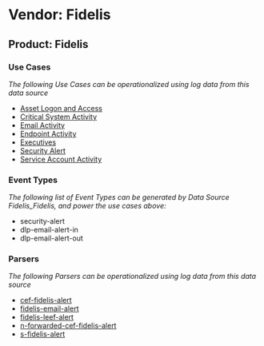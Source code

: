 Vendor: Fidelis
===============
Product: Fidelis
----------------

### Use Cases

_The following Use Cases can be operationalized using log data from this data source_

* [Asset Logon and Access](../UseCases/usecase_asset_logon_and_access.md)
* [Critical System Activity](../UseCases/usecase_critical_system_activity.md)
* [Email Activity](../UseCases/usecase_email_activity.md)
* [Endpoint Activity](../UseCases/usecase_endpoint_activity.md)
* [Executives](../UseCases/usecase_executives.md)
* [Security Alert](../UseCases/usecase_security_alert.md)
* [Service Account Activity](../UseCases/usecase_service_account_activity.md)


### Event Types

_The following list of Event Types can be generated by Data Source Fidelis_Fidelis, and power the use cases above:_

- security-alert
- dlp-email-alert-in
- dlp-email-alert-out


### Parsers

_The following Parsers can be operationalized using log data from this data source_

* [cef-fidelis-alert](../Parsers/parserContent_cef-fidelis-alert.md)
* [fidelis-email-alert](../Parsers/parserContent_fidelis-email-alert.md)
* [fidelis-leef-alert](../Parsers/parserContent_fidelis-leef-alert.md)
* [n-forwarded-cef-fidelis-alert](../Parsers/parserContent_n-forwarded-cef-fidelis-alert.md)
* [s-fidelis-alert](../Parsers/parserContent_s-fidelis-alert.md)
